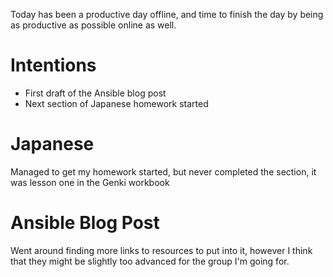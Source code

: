 Today has been a productive day offline, and time to finish the day by being as productive as possible online as well.

# Intentions
- First draft of the Ansible blog post
- Next section of Japanese homework started

# Japanese
Managed to get my homework started, but never completed the section, it was lesson one in the Genki workbook

# Ansible Blog Post
Went around finding more links to resources to put into it, however I think that they might be slightly too advanced for the group I'm going for.
